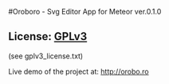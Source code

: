 #Oroboro - Svg Editor App for Meteor ver.0.1.0

## License: [GPLv3](http://www.gnu.org/copyleft/gpl.html)

(see gplv3_license.txt)

Live demo of the project at: http://orobo.ro
